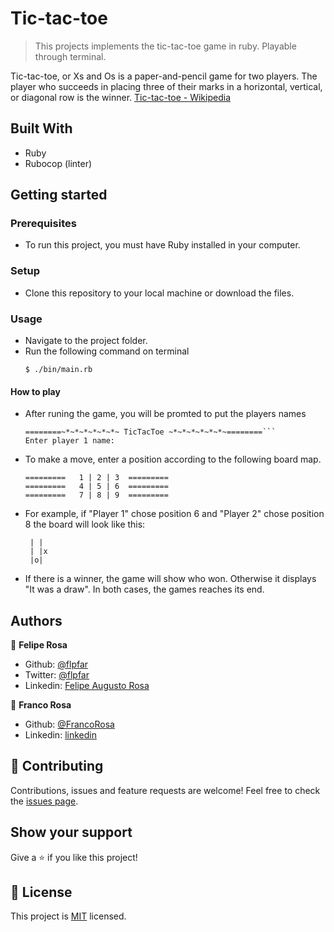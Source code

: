 # Tic-tac-toe

> This projects implements the tic-tac-toe game in ruby. Playable through terminal.

Tic-tac-toe, or Xs and Os is a paper-and-pencil game for two players. The player who succeeds in placing three of their marks in a horizontal, vertical, or diagonal row is the winner.
[Tic-tac-toe - Wikipedia](https://en.wikipedia.org/wiki/Tic-tac-toe)

## Built With

- Ruby
- Rubocop (linter)

## Getting started

### Prerequisites
- To run this project, you must have Ruby installed in your computer.

### Setup
- Clone this repository to your local machine or download the files.

### Usage
- Navigate to the project folder.
- Run the following command on terminal
   ```
   $ ./bin/main.rb
   ```

#### How to play
- After runing the game, you will be promted to put the players names

   ```
   ========~*~*~*~*~*~*~ TicTacToe ~*~*~*~*~*~*~========```
   Enter player 1 name:
   ``` 
- To make a move, enter a position according to the following board map. 
   ```
   =========   1 | 2 | 3  =========
   =========   4 | 5 | 6  =========
   =========   7 | 8 | 9  =========
   ```
- For example, if "Player 1" chose position 6 and "Player 2" chose position 8 the board will look like this: 
   ```
    | | 
    | |x
    |o| 
   ```
- If there is a winner, the game will show who won. Otherwise it displays "It was a draw". In both cases, the games reaches its end.

## Authors

👤 **Felipe Rosa**

- Github: [@flpfar](https://github.com/flpfar)
- Twitter: [@flpfar](https://twitter.com/flpfar)
- Linkedin: [Felipe Augusto Rosa](https://www.linkedin.com/in/felipe-augusto-rosa-7b96a4b1) 

👤 **Franco Rosa**

- Github: [@FrancoRosa](https://github.com/FrancoRosa)
- Linkedin: [linkedin](https://www.linkedin.com/in/franco-rosa-79972119b)

## 🤝 Contributing

Contributions, issues and feature requests are welcome!
Feel free to check the [issues page](issues/).

## Show your support

Give a ⭐️ if you like this project!

## 📝 License

This project is [MIT](lic.url) licensed.